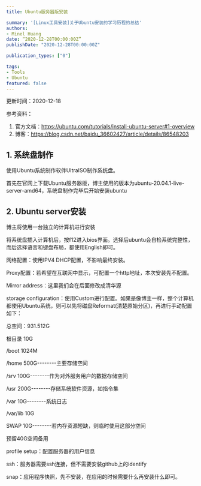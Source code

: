 ```yaml
---
title: Ubuntu服务器版安装

summary: '[Linux工具安装]关于Ubuntu安装的学习历程的总结'
authors:
- Minel Huang
date: “2020-12-28T00:00:00Z”
publishDate: "2020-12-28T00:00:00Z"

publication_types: ["0"]

tags: 
- Tools
- Ubuntu
featured: false
---
```


更新时间：2020-12-18

参考资料：

1. 官方文档：https://ubuntu.com/tutorials/install-ubuntu-server#1-overview
2. 博客：https://blog.csdn.net/baidu_36602427/article/details/86548203

## 1. 系统盘制作

使用Ubuntu系统制作软件UltraISO制作系统盘。

首先在官网上下载Ubuntu服务器版，博主使用的版本为ubuntu-20.04.1-live-server-amd64，系统盘制作完毕后开始安装ubuntu

## 2. Ubuntu server安装

博主将使用一台独立的计算机进行安装

将系统盘插入计算机后，按f12进入bios界面。选择后ubuntu会自检系统完整性，而后选择语言和键盘布局，都使用English即可。

网络配置：使用IPV4 DHCP配置，不影响最终安装。

Proxy配置：若希望在互联网中显示，可配置一个http地址，本次安装先不配置。

Mirror address：这里我们会在后面修改成清华源

storage configuration：使用Custom进行配置。如果是像博主一样，整个计算机都使用Ubuntu系统，则可以先将磁盘Reformat(清楚原始分区)，再进行手动配置如下：

总空间：931.512G

根目录 10G

/boot 1024M

/home 500G--------主要存储空间

/srv 100G--------作为对外服务用户的数据存储空间

/usr 200G--------存储系统软件资源，如指令集

/var 10G--------系统日志

/var/lib 10G

SWAP 10G--------若内存资源短缺，则临时使用这部分空间

预留40G空间备用

profile setup：配置服务器的用户信息

ssh：服务器需要ssh连接，但不需要安装github上的identify

snap：应用程序快照，先不安装，在应用的时候需要什么再安装什么即可。



